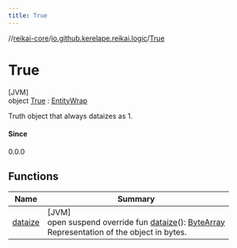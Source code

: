 ```yaml
---
title: True
---
```

//[reikai-core](../../../index.html)/[io.github.kerelape.reikai.logic](../index.html)/[True](index.html)



# True



[JVM]\
object [True](index.html) : [EntityWrap](../../io.github.kerelape.reikai/-entity-wrap/index.html)

Truth object that always dataizes as 1.



#### Since



0.0.0



## Functions


| Name | Summary |
|---|---|
| [dataize](../../io.github.kerelape.reikai/-entity/dataize.html) | [JVM]<br>open suspend override fun [dataize](../../io.github.kerelape.reikai/-entity/dataize.html)(): [ByteArray](https://kotlinlang.org/api/latest/jvm/stdlib/kotlin/-byte-array/index.html)<br>Representation of the object in bytes. |

